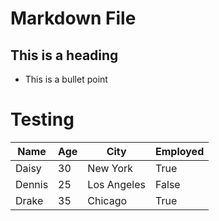 # Markdown File
## This is a heading
* This is a bullet point
# Testing
| Name   | Age | City        | Employed |
| ------ | --- | ----------- | -------- |
| Daisy  |  30 | New York    |     True |
| Dennis |  25 | Los Angeles |    False |
| Drake  |  35 | Chicago     |     True |